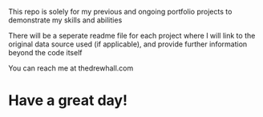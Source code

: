 This repo is solely for my previous and ongoing portfolio projects to demonstrate my skills and abilities

There will be a seperate readme file for each project where I will link to the original data source used (if applicable), and provide further information beyond the code itself

You can reach me at thedrewhall.com


# Have a great day!
